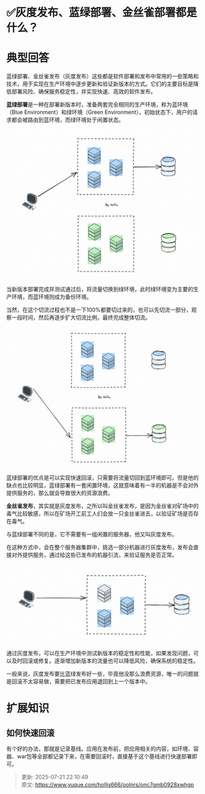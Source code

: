 # ✅灰度发布、蓝绿部署、金丝雀部署都是什么？

# 典型回答


蓝绿部署、金丝雀发布（灰度发布）这些都是软件部署和发布中常用的一些策略和技术，用于实现在生产环境中逐步更新和验证新版本的方式。它们的主要目标是降低部署风险、确保服务稳定性，并实现快速、高效的软件发布。



**蓝绿部署**是一种在部署新版本时，准备两套完全相同的生产环境，称为蓝环境（Blue Environment）和绿环境（Green Environment）。初始状态下，用户的请求都会被路由到蓝环境，而绿环境处于闲置状态。



![1691059418506-d26fb340-1489-4de2-b0ff-596dc40f94bf.png](./img/S1mMskzzooeIrft4/1691059418506-d26fb340-1489-4de2-b0ff-596dc40f94bf-823191.png)





当新版本部署完成并测试通过后，将流量切换到绿环境，此时绿环境变为主要的生产环境，而蓝环境则成为备份环境。



当然，在这个切流过程也不是一下100%都要切过来的，也可以先切流一部分，观察一段时间，然后再逐步扩大切流比例，最终完成整体切流。



![1691059450334-b0b83460-84c1-4330-a126-b7cc59b7f92d.png](./img/S1mMskzzooeIrft4/1691059450334-b0b83460-84c1-4330-a126-b7cc59b7f92d-134331.png)



蓝绿部署的优点是可以实现快速回滚，只需要将流量切回到蓝环境即可。但是他的缺点也比较明显，蓝绿部署有一套闲置环境，这就意味着有一半的机器是不会对外提供服务的，那么就会导致很大的资源浪费。



**金丝雀发布**，其实就是灰度发布，之所以叫金丝雀发布，是因为金丝雀对矿场中的毒气比较敏感，所以在矿场开工前工人们会放一只金丝雀进去，以验证矿场是否存在毒气。



与蓝绿部署不同的是，它不需要有一组闲置的服务器，他又叫灰度发布。



在这种方式中，会在整个服务器集群中，挑选一部分机器进行灰度发布，发布会直接对外提供服务，通过给这些已发布的机器引流，来验证服务是否正常。



![1691060148788-6293cffb-1af9-41b7-aa02-c48b2efbcece.png](./img/S1mMskzzooeIrft4/1691060148788-6293cffb-1af9-41b7-aa02-c48b2efbcece-296291.png)



通过灰度发布，可以在生产环境中测试新版本的稳定性和性能，如果发现问题，可以及时回滚或修复。逐渐增加新版本的流量也可以降低风险，确保系统的稳定性。



一般来说，灰度发布要比蓝绿发布好一些，毕竟他没那么浪费资源，唯一的问题就是回滚不太容易做，需要把已发布应用退回到上一个版本中。



# 扩展知识


## 如何快速回滚


有个好的办法，那就是记录基线。应用在发布前，把应用相关的内容，如环境、容器、war包等全部都记录下来，在需要回滚时，直接基于这个基线进行快速部署即可。



> 更新: 2025-07-21 22:10:49  
> 原文: <https://www.yuque.com/hollis666/oolnrs/onc7gmb0928xwhgp>
